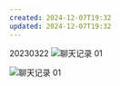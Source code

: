 ```yaml
---
created: 2024-12-07T19:32
updated: 2024-12-07T19:32
---
```


20230322
![聊天记录 01]( https://resource-17v.pages.dev/王靖宇2023032201.jpg )


![聊天记录 01]( https://resource-17v.pages.dev/王靖宇2023032202.jpg )


